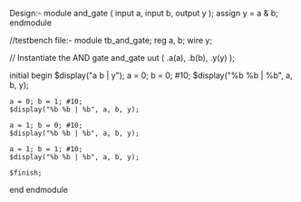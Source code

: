 Design:-
module and_gate (
  input a,
  input b,
  output y
);
  assign y = a & b;
endmodule


//testbench file:-
module tb_and_gate;
  reg a, b;
  wire y;

  // Instantiate the AND gate
  and_gate uut (
    .a(a),
    .b(b),
    .y(y)
  );

  initial begin
    $display("a b | y");
    a = 0; b = 0; #10;
    $display("%b %b | %b", a, b, y);

    a = 0; b = 1; #10;
    $display("%b %b | %b", a, b, y);

    a = 1; b = 0; #10;
    $display("%b %b | %b", a, b, y);

    a = 1; b = 1; #10;
    $display("%b %b | %b", a, b, y);

    $finish;
  end
endmodule
